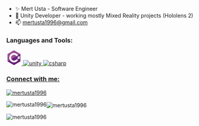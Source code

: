 - ✨ Mert Usta - Software Engineer
- 🌱 Unity Developer - working mostly Mixed Reality projects (Hololens 2)
- 📫 mertusta1996@gmail.com 

<!---
mertusta1996/mertusta1996 is a ✨ special ✨ repository because its `README.md` (this file) appears on your GitHub profile.
You can click the Preview link to take a look at your changes.
--->

<h3 align="left">Languages and Tools:</h3>
<p align="left"> <a href="https://www.w3schools.com/cs/" target="_blank" rel="noreferrer"> <img src="https://raw.githubusercontent.com/devicons/devicon/master/icons/csharp/csharp-original.svg" alt="csharp" width="40" height="40"/> </a> <a href="https://unity.com" target="_blank" rel="noreferrer"> <img src="https://www.vectorlogo.zone/logos/unity3d/unity3d-icon.svg" alt="unity" width="40" height="40"/> <a href="https://learn.microsoft.com/en-us/windows/mixed-reality/mrtk-unity/mrtk2/?view=mrtkunity-2022-05" target="_blank" rel="noreferrer"> <img src="https://www.martincap.io/images/icons/MRTK.png" alt="csharp" width="40" height="40"/>
  
<h3 align="left">Connect with me:</h3><p align="left">
<a href="https://tr.linkedin.com/in/mert-usta-eee" target="blank"><img align="center" src="https://raw.githubusercontent.com/rahuldkjain/github-profile-readme-generator/master/src/images/icons/Social/linked-in-alt.svg" alt="mertusta1996" height="30" width="40" /></a>

</a> </p>

<p><img align="left" src="https://github-readme-stats.vercel.app/api?username=mertusta1996&show_icons=true&locale=en" alt="mertusta1996" /></p>

<p><img align="center" src="https://github-readme-stats.vercel.app/api/top-langs?username=mertusta1996&show_icons=true&locale=en&layout=compact" alt="mertusta1996" /></p>

<p><img align="left" src="https://github-readme-streak-stats.herokuapp.com/?user=mertusta1996&" alt="mertusta1996" /></p>

<br><br><br><br><br><br><br><br><br>
